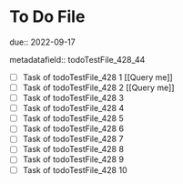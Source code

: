 # To Do File

due:: 2022-09-17

metadatafield:: todoTestFile_428_44

- [ ] Task of todoTestFile_428 1 [[Query me]]
- [ ] Task of todoTestFile_428 2 [[Query me]]
- [ ] Task of todoTestFile_428 3
- [ ] Task of todoTestFile_428 4
- [ ] Task of todoTestFile_428 5
- [ ] Task of todoTestFile_428 6
- [ ] Task of todoTestFile_428 7
- [ ] Task of todoTestFile_428 8
- [ ] Task of todoTestFile_428 9
- [ ] Task of todoTestFile_428 10